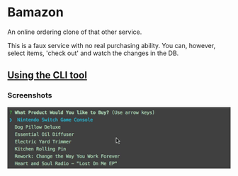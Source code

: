 # Bamazon
An online ordering clone of that other service.

This is a faux service with no real purchasing ability.  You can, however, select items, 'check out' and watch the changes in the DB.

## [Using the CLI tool](CLI/)


### Screenshots
<img src="screenshots/CLI-Demo.gif">
